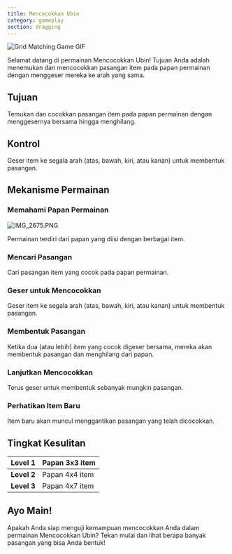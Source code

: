 ```yaml
---
title: Mencocokkan Ubin
category: gameplay
section: dragging
---
```

![Grid Matching Game GIF](https://help.studycat.com/hc/article_attachments/34965697809049)

Selamat datang di permainan Mencocokkan Ubin! Tujuan Anda adalah menemukan dan mencocokkan pasangan item pada papan permainan dengan menggeser mereka ke arah yang sama.

## Tujuan

Temukan dan cocokkan pasangan item pada papan permainan dengan menggesernya bersama hingga menghilang.

## Kontrol

Geser item ke segala arah (atas, bawah, kiri, atau kanan) untuk membentuk pasangan.

## Mekanisme Permainan

### Memahami Papan Permainan

![IMG_2675.PNG](https://help.studycat.com/hc/article_attachments/34786044757657)

Permainan terdiri dari papan yang diisi dengan berbagai item.

### Mencari Pasangan

Cari pasangan item yang cocok pada papan permainan.

### Geser untuk Mencocokkan

Geser item ke segala arah (atas, bawah, kiri, atau kanan) untuk membentuk pasangan.

### Membentuk Pasangan

Ketika dua (atau lebih) item yang cocok digeser bersama, mereka akan membentuk pasangan dan menghilang dari papan.

### Lanjutkan Mencocokkan

Terus geser untuk membentuk sebanyak mungkin pasangan.

### Perhatikan Item Baru

Item baru akan muncul menggantikan pasangan yang telah dicocokkan.

## Tingkat Kesulitan

| **Level 1** | Papan 3x3 item |
| --- | --- |
| **Level 2** | Papan 4x4 item |
| **Level 3** | Papan 4x7 item |

## Ayo Main!

Apakah Anda siap menguji kemampuan mencocokkan Anda dalam permainan Mencocokkan Ubin? Tekan mulai dan lihat berapa banyak pasangan yang bisa Anda bentuk!
